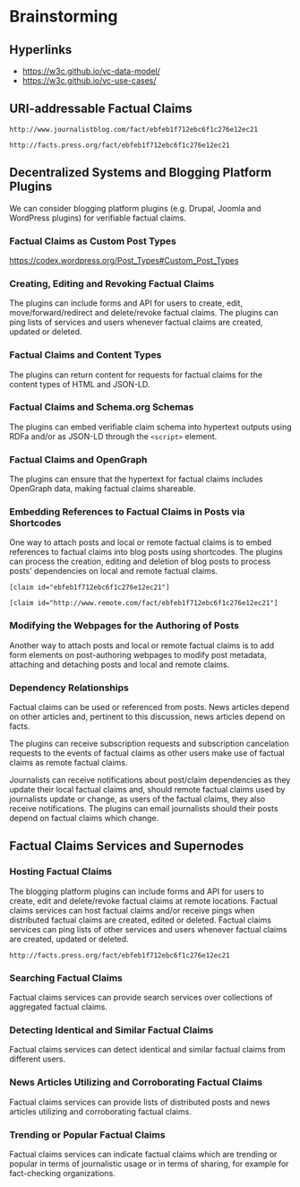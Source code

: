 # Brainstorming

## Hyperlinks

- https://w3c.github.io/vc-data-model/
- https://w3c.github.io/vc-use-cases/

## URI-addressable Factual Claims
`http://www.journalistblog.com/fact/ebfeb1f712ebc6f1c276e12ec21`

`http://facts.press.org/fact/ebfeb1f712ebc6f1c276e12ec21`

## Decentralized Systems and Blogging Platform Plugins
We can consider blogging platform plugins (e.g. Drupal, Joomla and WordPress plugins) for verifiable factual claims.

### Factual Claims as Custom Post Types
https://codex.wordpress.org/Post_Types#Custom_Post_Types

### Creating, Editing and Revoking Factual Claims
The plugins can include forms and API for users to create, edit, move/forward/redirect and delete/revoke factual claims. The plugins can ping lists of services and users whenever factual claims are created, updated or deleted.

### Factual Claims and Content Types
The plugins can return content for requests for factual claims for the content types of HTML and JSON-LD.

### Factual Claims and Schema.org Schemas
The plugins can embed verifiable claim schema into hypertext outputs using RDFa and/or as JSON-LD through the `<script>` element.

### Factual Claims and OpenGraph
The plugins can ensure that the hypertext for factual claims includes OpenGraph data, making factual claims shareable.

### Embedding References to Factual Claims in Posts via Shortcodes
One way to attach posts and local or remote factual claims is to embed references to factual claims into blog posts using shortcodes. The plugins can process the creation, editing and deletion of blog posts to process posts' dependencies on local and remote factual claims. 

`[claim id="ebfeb1f712ebc6f1c276e12ec21"]`

`[claim id="http://www.remote.com/fact/ebfeb1f712ebc6f1c276e12ec21"]`

### Modifying the Webpages for the Authoring of Posts
Another way to attach posts and local or remote factual claims is to add form elements on post-authoring webpages to modify post metadata, attaching and detaching posts and local and remote claims.

### Dependency Relationships
Factual claims can be used or referenced from posts. News articles depend on other articles and, pertinent to this discussion, news articles depend on facts.

The plugins can receive subscription requests and subscription cancelation requests to the events of factual claims as other users make use of factual claims as remote factual claims.

Journalists can receive notifications about post/claim dependencies as they update their local factual claims and, should remote factual claims used by journalists update or change, as users of the factual claims, they also receive notifications. The plugins can email journalists should their posts depend on factual claims which change.

## Factual Claims Services and Supernodes

### Hosting Factual Claims
The blogging platform plugins can include forms and API for users to create, edit and delete/revoke factual claims at remote locations. Factual claims services can host factual claims and/or receive pings when distributed factual claims are created, edited or deleted. Factual claims services can ping lists of other services and users whenever factual claims are created, updated or deleted.

`http://facts.press.org/fact/ebfeb1f712ebc6f1c276e12ec21`

### Searching Factual Claims
Factual claims services can provide search services over collections of aggregated factual claims. 

### Detecting Identical and Similar Factual Claims
Factual claims services can detect identical and similar factual claims from different users.

### News Articles Utilizing and Corroborating Factual Claims
Factual claims services can provide lists of distributed posts and news articles utilizing and corroborating factual claims.

### Trending or Popular Factual Claims
Factual claims services can indicate factual claims which are trending or popular in terms of journalistic usage or in terms of sharing, for example for fact-checking organizations.

